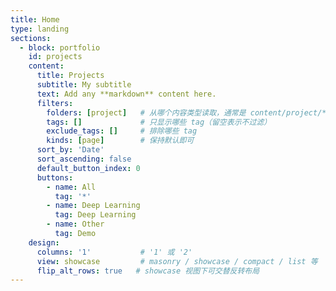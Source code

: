 ```yaml
---
title: Home
type: landing
sections:
  - block: portfolio
    id: projects
    content:
      title: Projects
      subtitle: My subtitle
      text: Add any **markdown** content here.
      filters:
        folders: [project]   # 从哪个内容类型读取，通常是 content/project/*
        tags: []             # 只显示哪些 tag（留空表示不过滤）
        exclude_tags: []     # 排除哪些 tag
        kinds: [page]        # 保持默认即可
      sort_by: 'Date'
      sort_ascending: false
      default_button_index: 0
      buttons:
        - name: All
          tag: '*'
        - name: Deep Learning
          tag: Deep Learning
        - name: Other
          tag: Demo
    design:
      columns: '1'           # '1' 或 '2'
      view: showcase         # masonry / showcase / compact / list 等
      flip_alt_rows: true   # showcase 视图下可交替反转布局
---
```

